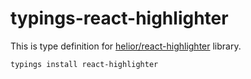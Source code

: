 # typings-react-highlighter

This is type definition for [helior/react-highlighter](https://github.com/helior/react-highlighter) library.

```
typings install react-highlighter
```
